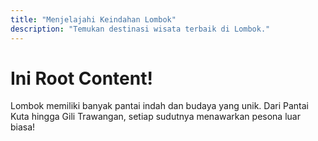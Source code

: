```yaml
---
title: "Menjelajahi Keindahan Lombok"
description: "Temukan destinasi wisata terbaik di Lombok."
---
```


# Ini Root Content!

Lombok memiliki banyak pantai indah dan budaya yang unik. Dari Pantai Kuta hingga Gili Trawangan, setiap sudutnya menawarkan pesona luar biasa!